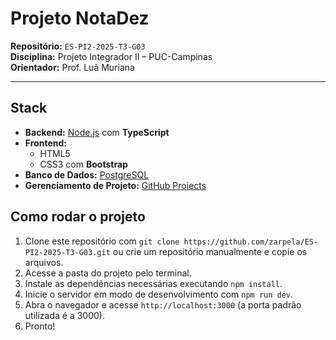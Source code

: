
# Projeto NotaDez
**Repositório:** `ES-PI2-2025-T3-G03`  
**Disciplina:** Projeto Integrador II – PUC-Campinas  
**Orientador:** Prof. Luã Muriana  

---

## Stack
- **Backend:** [Node.js](https://nodejs.org/) com **TypeScript**
- **Frontend:**  
  - HTML5  
  - CSS3 com **Bootstrap**  
- **Banco de Dados:** [PostgreSQL](https://www.postgresql.org/)  
- **Gerenciamento de Projeto:** [GitHub Projects](https://github.com/features/projects) 

## Como rodar o projeto

1. Clone este repositório com `git clone https://github.com/zarpela/ES-PI2-2025-T3-G03.git` ou crie um repositório manualmente e copie os arquivos.  
2. Acesse a pasta do projeto pelo terminal.  
3. Instale as dependências necessárias executando `npm install`.  
4. Inicie o servidor em modo de desenvolvimento com `npm run dev`.  
5. Abra o navegador e acesse `http://localhost:3000` (a porta padrão utilizada é a 3000).  
6. Pronto! 